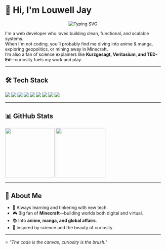 # 👋 Hi, I'm Louwell Jay

<p align="center">
  <img src="https://readme-typing-svg.demolab.com?font=Fira+Code&weight=500&size=22&pause=1000&color=00FF00&background=000000&center=true&vCenter=true&width=600&lines=I'm+a+Web+Developer;Anime+%26+Manga+Enthusiast;Minecraft+Fan;Science+%26+Geopolitics+Explorer" alt="Typing SVG" />
</p>

I'm a web developer who loves building clean, functional, and scalable systems.  
When I'm not coding, you’ll probably find me diving into anime & manga, exploring geopolitics, or mining away in Minecraft.  
I’m also a fan of science explainers like **Kurzgesagt, Veritasium, and TED-Ed**—curiosity fuels my work and play.

---

## 🛠️ Tech Stack

<p>
  <img src="https://img.shields.io/badge/Laravel-%23FF2D20.svg?&style=for-the-badge&logo=laravel&logoColor=white" />
  <img src="https://img.shields.io/badge/React-%2361DAFB.svg?&style=for-the-badge&logo=react&logoColor=black" />
  <img src="https://img.shields.io/badge/Flutter-%2302569B.svg?&style=for-the-badge&logo=flutter&logoColor=white" />
  <img src="https://img.shields.io/badge/Vue-%2335495e.svg?&style=for-the-badge&logo=vue.js&logoColor=%234FC08D" />
  <img src="https://img.shields.io/badge/TypeScript-%23007ACC.svg?&style=for-the-badge&logo=typescript&logoColor=white" />
  <img src="https://img.shields.io/badge/Java-%23ED8B00.svg?&style=for-the-badge&logo=java&logoColor=white" />
  <img src="https://img.shields.io/badge/Tailwind-%2338B2AC.svg?&style=for-the-badge&logo=tailwind-css&logoColor=white" />
  <img src="https://img.shields.io/badge/Bootstrap-%237952B3.svg?&style=for-the-badge&logo=bootstrap&logoColor=white" />
  <img src="https://img.shields.io/badge/Docker-%232496ED.svg?&style=for-the-badge&logo=docker&logoColor=white" />
</p>

---

## 📊 GitHub Stats

<p>
  <img height="160" src="https://github-readme-stats.vercel.app/api?username=siriusly-louwell&show_icons=true&theme=tokyonight" />
  <img height="160" src="https://github-readme-stats.vercel.app/api/top-langs/?username=siriusly-louwell&layout=compact&theme=tokyonight" />
</p>

---

## 🌱 About Me
- 🚀 Always learning and tinkering with new tech.
- 🎮 Big fan of **Minecraft**—building worlds both digital and virtual.
- 📚 Into **anime, manga, and global affairs**.
- 🔭 Inspired by science and the beauty of curiosity.

---

⭐️ _"The code is the canvas, curiosity is the brush."_
